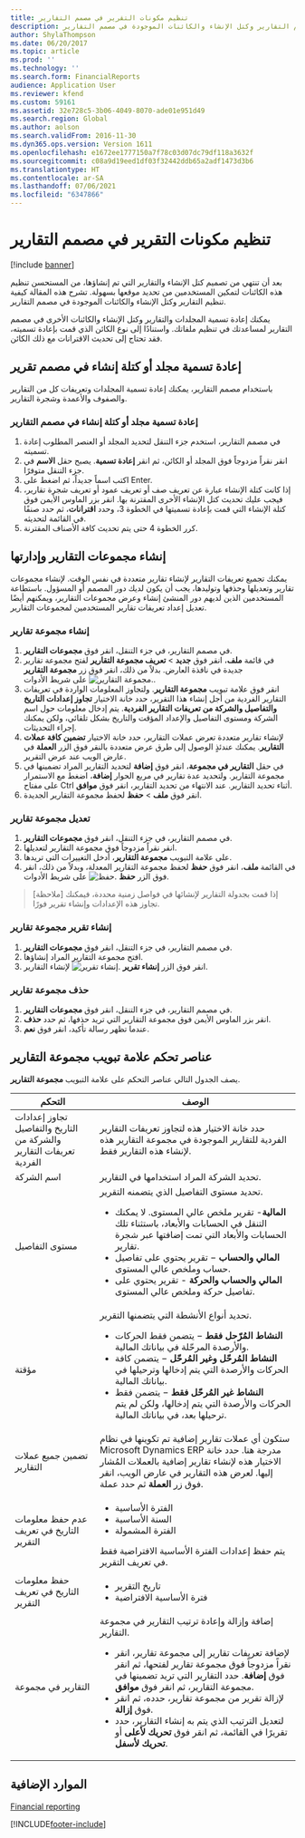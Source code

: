 ```yaml
---
title: تنظيم مكونات التقرير في مصمم التقارير
description: يشرح هذا الموضوع كيفية تنظيم التقارير وكتل الإنشاء والكائنات الموجودة في مصمم التقارير.
author: ShylaThompson
ms.date: 06/20/2017
ms.topic: article
ms.prod: ''
ms.technology: ''
ms.search.form: FinancialReports
audience: Application User
ms.reviewer: kfend
ms.custom: 59161
ms.assetid: 32e728c5-3b06-4049-8070-ade01e951d49
ms.search.region: Global
ms.author: aolson
ms.search.validFrom: 2016-11-30
ms.dyn365.ops.version: Version 1611
ms.openlocfilehash: e1672ee1777150a7f78c03d07dc79df118a3632f
ms.sourcegitcommit: c08a9d19eed1df03f32442ddb65a2adf1473d3b6
ms.translationtype: HT
ms.contentlocale: ar-SA
ms.lasthandoff: 07/06/2021
ms.locfileid: "6347866"
---
```

# <a name="organize-report-components-in-report-designer"></a>تنظيم مكونات التقرير في مصمم التقارير

[!include [banner](../includes/banner.md)]

بعد أن تنتهي من تصميم كتل الإنشاء والتقارير التي تم إنشاؤها، من المستحسن تنظيم هذه الكائنات لتمكين المستخدمين من تحديد موقعها بسهولة. تشرح هذه المقالة كيفية تنظيم التقارير وكتل الإنشاء والكائنات الموجودة في مصمم التقارير.

يمكنك إعادة تسمية المجلدات والتقارير وكتل الإنشاء والكائنات الأخرى في مصمم التقارير لمساعدتك في تنظيم ملفاتك. واستنادًا إلى نوع الكائن الذي قمت بإعادة تسميته، فقد تحتاج إلى تحديث الاقترانات مع ذلك الكائن.

## <a name="rename-a-folder-or-building-block-in-report-designer"></a>إعادة تسمية مجلد أو كتلة إنشاء في مصمم تقرير
باستخدام مصمم التقارير، يمكنك إعادة تسمية المجلدات وتعريفات كل من التقارير والصفوف والأعمدة وشجرة التقارير.

### <a name="rename-a-folder-or-building-block-in-report-designer"></a>إعادة تسمية مجلد أو كتلة إنشاء في مصمم التقارير

1. في مصمم التقارير، استخدم جزء التنقل لتحديد المجلد أو العنصر المطلوب إعادة تسميته.
2. انقر نقراً مزدوجاً فوق المجلد أو الكائن، ثم انقر **إعادة تسمية**. يصبح حقل **الاسم** في جزء التنقل متوفرًا.
3. اكتب اسماً جديداً، ثم اضغط على Enter.
4. إذا كانت كتلة الإنشاء عبارة عن تعريف صف أو تعريف عمود أو تعريف شجرة تقارير، فيجب عليك تحديث كتل الإنشاء الأخرى المقترنة بها. انقر بزر الماوس الأيمن فوق كتلة الإنشاء التي قمت بإعادة تسميتها في الخطوة 3، وحدد **اقترانات**، ثم حدد صنفًا في القائمة لتحديثه.
5. كرر الخطوة 4 حتى يتم تحديث كافة الأصناف المقترنة.

## <a name="create-and-manage-report-groups"></a>إنشاء مجموعات التقارير وإدارتها
يمكنك تجميع تعريفات التقارير لإنشاء تقارير متعددة في نفس الوقت. لإنشاء مجموعات تقارير وتعديلها وحذفها وتوليدها، يجب أن يكون لديك دور المصمم أو المسؤول. باستطاعة المستخدمين الذين لديهم دور المنشئ إنشاء وعرض مجموعات التقارير، ويمكنهم أيضًا تعديل إعداد تعريفات تقارير المستخدمين لمجموعات التقارير.

### <a name="create-a-report-group"></a>إنشاء مجموعة تقارير

1. في مصمم التقارير، في جزء التنقل، انقر فوق **مجموعات التقارير**.
2. في قائمة **ملف**، انقر فوق **جديد** &gt; **تعريف مجموعة التقارير** لفتح مجموعة تقارير جديدة في نافذة العارض. بدلاً من ذلك، انقر فوق زر **مجموعة التقارير** ![مجموعة التقارير.](media/report-group.gif "مجموعة التقارير") على شريط الأدوات.
3. انقر فوق علامة تبويب **مجموعة التقارير‬**. ولتجاوز المعلومات الواردة في تعريفات التقارير الفردية من أجل إنشاء هذا التقرير، حدد خانة الاختيار **تجاوز إعدادات التاريخ والتفاصيل والشركة من تعريفات التقارير الفردية**. يتم إدخال معلومات حول اسم الشركة ومستوى التفاصيل والإعداد المؤقت والتاريخ بشكل تلقائي، ولكن يمكنك إجراء التحديثات.
4. لإنشاء تقارير متعددة تعرض عملات التقارير، حدد خانة الاختيار **تضمين كافة عملات التقارير**. يمكنك عندئذٍ الوصول إلى طرق عرض متعددة بالنقر فوق الزر **العملة** في عارض الويب عند عرض التقرير.
5. في حقل **التقارير في مجموعة**، انقر فوق **إضافة** لتحديد التقارير المراد تضمينها في مجموعة التقارير. ولتحديد عدة تقارير في مربع الحوار **إضافة**، اضغط مع الاستمرار على مفتاح Ctrl أثناء تحديد التقارير. عند الانتهاء من تحديد التقارير، انقر فوق **موافق**.
6. انقر فوق **ملف** &gt; **حفظ** لحفظ مجموعة التقارير الجديدة.

### <a name="modify-a-report-group"></a>تعديل مجموعة تقارير

1. في مصمم التقارير، في جزء التنقل، انقر فوق **مجموعات التقارير**.
2. انقر نقراً مزدوجاً فوق مجموعة التقارير لتعديلها.
3. على علامة التبويب **مجموعة التقارير**، أدخل التغييرات التي تريدها.
4. في القائمة **ملف**، انقر فوق **حفظ** لحفظ مجموعة التقارير المعدلة، وبدلاً من ذلك، انقر فوق الزر **حفظ** ![حفظ.](media/save.gif "حفظ") على شريط الأدوات.

> [ملاحظة] إذا قمت بجدولة التقارير لإنشائها في فواصل زمنية محددة، فيمكنك تجاوز هذه الإعدادات وإنشاء تقرير فورًا.

### <a name="generate-a-report-group-report"></a>إنشاء تقرير مجموعة تقارير

1. في مصمم التقارير، في جزء التنقل، انقر فوق **مجموعات التقارير**.
2. افتح مجموعة التقارير المراد إنشاؤها.
3. انقر فوق الزر **إنشاء تقرير** ![إنشاء تقرير.](media/generate-report.gif "إنشاء تقرير") لإنشاء التقارير.

### <a name="delete-a-report-group"></a>حذف مجموعة تقارير

1. في مصمم التقارير، في جزء التنقل، انقر فوق **مجموعات التقارير**.
2. انقر بزر الماوس الأيمن فوق مجموعة التقارير التي تريد حذفها، ثم حدد **حذف**.
3. عندما تظهر رسالة تأكيد، انقر فوق **نعم**.

## <a name="report-group-tab-controls"></a>عناصر تحكم علامة تبويب مجموعة التقارير
يصف الجدول التالي عناصر التحكم على علامة التبويب **مجموعة التقارير**.

<table>
<thead>
<tr>
<th>التحكم</th>
<th>الوصف</th>
</tr>
</thead>
<tbody>
<tr>
<td>تجاوز إعدادات التاريخ والتفاصيل والشركة من تعريفات التقارير الفردية</td>
<td>حدد خانة الاختيار هذه لتجاوز تعريفات التقارير الفردية للتقارير الموجودة في مجموعة التقارير هذه لإنشاء هذه التقارير فقط.</td>
</tr>
<tr>
<td>اسم الشركة</td>
<td>تحديد الشركة المراد استخدامها في التقارير.</td>
</tr>
<tr>
<td>مستوى التفاصيل</td>
<td>تحديد مستوى التفاصيل الذي يتضمنه التقرير.
<ul>
<li><strong>المالية</strong>- تقرير ملخص عالي المستوى. لا يمكنك التنقل في الحسابات والأبعاد، باستثناء تلك الحسابات والأبعاد التي تمت إضافتها عبر شجرة تقارير.</li>
<li><strong>المالي والحساب</strong> − تقرير يحتوي على تفاصيل حساب وملخص عالي المستوى.</li>
<li><strong>المالي والحساب والحركة</strong> - تقرير يحتوي على تفاصيل حركة وملخص عالي المستوى.</li>
</ul></td>
</tr>
<tr>
<td>مؤقتة</td>
<td>تحديد أنواع الأنشطة التي يتضمنها التقرير.
<ul>
<li><strong>النشاط المُرّحل فقط</strong> − يتضمن فقط الحركات والأرصدة المرحّلة في بياناتك المالية.</li>
<li><strong>النشاط المُرحّل وغير المُرحّل</strong> − يتضمن كافة الحركات والأرصدة التي يتم إدخالها وترحيلها في بياناتك المالية.</li>
<li><strong>النشاط غير المُرحّل فقط</strong> − يتضمن فقط الحركات والأرصدة التي يتم إدخالها، ولكن لم يتم ترحيلها بعد، في بياناتك المالية.</li>
</ul></td>
</tr>
<tr>
<td>تضمين جميع عملات التقارير</td>
<td>ستكون أي عملات تقارير إضافية تم تكوينها في نظام Microsoft Dynamics ERP مدرجة هنا. حدد خانة الاختيار هذه لإنشاء تقارير إضافية بالعملات المُشار إليها. لعرض هذه التقارير في عارض الويب، انقر فوق زر <strong>العملة</strong> ثم حدد عملة.</td>
</tr>
<tr>
<td>عدم حفظ معلومات التاريخ في تعريف التقرير</td>
<td><ul>
<li>الفترة الأساسية‬</li>
<li>السنة الأساسية‬</li>
<li>الفترة المشمولة</li>
</ul>
يتم حفظ إعدادات الفترة الأساسية الافتراضية فقط في تعريف التقرير.</td>
</tr>
<tr>
<td>حفظ معلومات التاريخ في تعريف التقرير</td>
<td><ul>
<li>تاريخ التقرير</li>
<li>فترة الأساسية الافتراضية</li>
</ul></td>
</tr>
<tr>
<td>التقارير في مجموعة</td>
<td>إضافة وإزالة وإعادة ترتيب التقارير في مجموعة التقارير.
<ul>
<li>لإضافة تعريفات تقارير إلى مجموعة تقارير، انقر نقراً مزدوجاً فوق مجموعة تقارير لفتحها، ثم انقر فوق <strong>إضافة</strong>. حدد التقارير التي تريد تضمينها في مجموعة التقارير، ثم انقر فوق <strong>موافق</strong>.</li>
<li>لإزالة تقرير من مجموعة تقارير، حدده، ثم انقر فوق <strong>إزالة</strong>.</li>
<li>لتعديل الترتيب الذي يتم به إنشاء التقارير، حدد تقريرًا في القائمة، ثم انقر فوق <strong>تحريك لأعلى</strong> أو <strong>تحريك لأسفل</strong>.</li>
</ul></td>
</tr>
</tbody>
</table>

## <a name="additional-resources"></a>الموارد الإضافية

[Financial reporting](financial-reporting-intro.md)


[!INCLUDE[footer-include](../../../includes/footer-banner.md)]